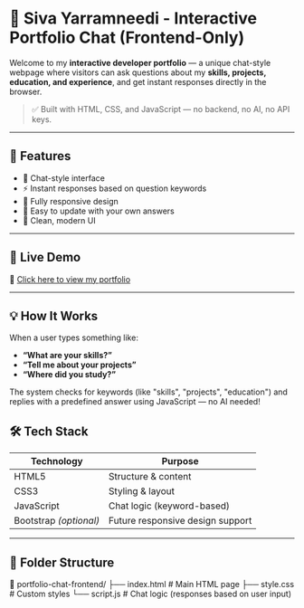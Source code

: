 # 💼 Siva Yarramneedi - Interactive Portfolio Chat (Frontend-Only)

Welcome to my **interactive developer portfolio** — a unique chat-style webpage where visitors can ask questions about my **skills, projects, education, and experience**, and get instant responses directly in the browser.

> ✅ Built with HTML, CSS, and JavaScript — no backend, no AI, no API keys.

---

## 🧠 Features

- 💬 Chat-style interface
- ⚡ Instant responses based on question keywords
- 📱 Fully responsive design
- 🧾 Easy to update with your own answers
- 🎨 Clean, modern UI

---
## 🚀 Live Demo

🔗 [Click here to view my portfolio]([https://your-username.github.io/your-repo-name](https://siva-yarramneedi.github.io/chat-portfolio/))

---

## 💡 How It Works

When a user types something like:
- **“What are your skills?”**
- **“Tell me about your projects”**
- **“Where did you study?”**

The system checks for keywords (like "skills", "projects", "education") and replies with a predefined answer using JavaScript — no AI needed!

## 🛠️ Tech Stack

| Technology   | Purpose                |
|--------------|------------------------|
| HTML5        | Structure & content    |
| CSS3         | Styling & layout       |
| JavaScript   | Chat logic (keyword-based) |
| Bootstrap *(optional)* | Future responsive design support |

---

## 📂 Folder Structure

📁 portfolio-chat-frontend/
├── index.html # Main HTML page
├── style.css # Custom styles
└── script.js # Chat logic (responses based on user input)
